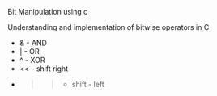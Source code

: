 Bit Manipulation using c

Understanding and implementation of bitwise operators in C

 * & - AND
 * | - OR
 * ^ - XOR
 * << - shift right
 * >> - shift - left
